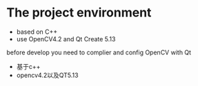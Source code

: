
# The project environment
- based on C++ 
- use OpenCV4.2 and Qt Create 5.13

before develop you need to complier and config OpenCV with Qt


- 基于c++
- opencv4.2以及QT5.13